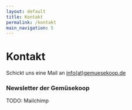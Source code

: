 ```yaml
---
layout: default
title: Kontakt
permalink: /kontakt
main_navigation: 5
---
```

# Kontakt

Schickt uns eine Mail an [info(at)gemuesekoop.de](mailto:info(at)gemuesekoop.de)

### Newsletter der Gemüsekoop

TODO: Mailchimp
